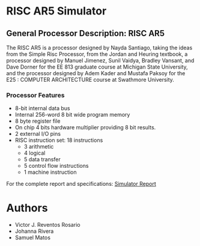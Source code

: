 RISC AR5 Simulator
==================

## General Processor Description: RISC AR5 
The RISC AR5 is a processor designed by Nayda Santiago, taking the ideas from the Simple Risc 
Processor, from the Jordan and Heuring textbook, a processor designed by Manuel Jimenez, Sunil 
Vaidya, Bradley Vansant, and Dave Dorner for the EE 813 graduate course at Michigan State 
University, and the processor designed by Adem Kader and Mustafa Paksoy for the E25 : 
COMPUTER ARCHITECTURE course at Swathmore University.

### Processor Features
* 8-bit internal data bus 
* Internal 256-word 8 bit wide program memory 
* 8 byte register file 
* On chip 4 bits hardware multiplier providing 8 bit results. 
* 2 external I/O pins 
* RISC instruction set: 18 instructions 
  * 3 arithmetic 
  * 4 logical 
  * 5 data transfer   
  * 5 control flow instructions
  * 1 machine instruction

For the complete report and specifications: [Simulator Report](https://github.com/vjames19/RiscAR5-Simulator/blob/master/RiscAR5Simulator/report.pdf)


# Authors
* Victor J. Reventos Rosario
* Johanna Rivera
* Samuel Matos
